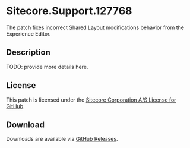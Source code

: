 # Sitecore.Support.127768
The patch fixes incorrect Shared Layout modifications behavior from the Experience Editor.

## Description
TODO: provide more details here.

## License  
This patch is licensed under the [Sitecore Corporation A/S License for GitHub](https://github.com/sitecoresupport/Sitecore.Support.127768/blob/master/LICENSE).  

## Download  
Downloads are available via [GitHub Releases](https://github.com/sitecoresupport/Sitecore.Support.127768/releases).  